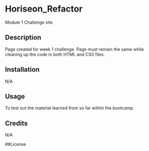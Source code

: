 # Horiseon_Refactor
Module 1 Challenge site

## Description
Page created for week 1 challenge. Page must remain the same while cleaning up the code in both HTML and CSS files.

## Installation
N/A

## Usage
To test out the material learned from so far within the bootcamp.

## Credits
N/A

##License

